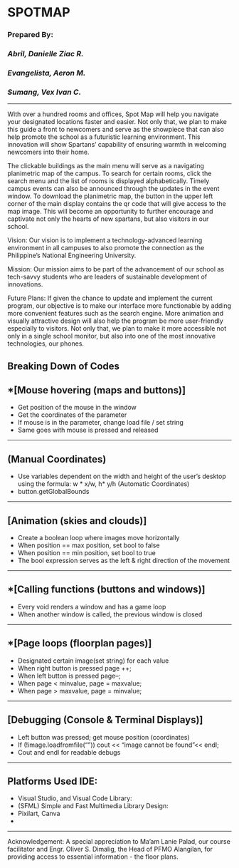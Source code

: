 # SPOTMAP

### Prepared By:
### _Abril, Danielle Ziac R._
### _Evangelista, Aeron M._
### _Sumang, Vex Ivan C._
---


With over a hundred rooms and offices, Spot Map will help you navigate your designated locations faster and easier. Not only that, we plan to make this guide a front to newcomers and serve as the showpiece that can also help promote the school as a futuristic learning environment. This innovation will show Spartans’ capability of ensuring warmth in welcoming newcomers into their home.

The clickable buildings as the main menu will serve as a navigating planimetric map of the campus. To search for certain rooms, click the search menu and the list of rooms is displayed alphabetically. Timely campus events can also be announced through the updates in the event window. To download the planimetric map, the button in the upper left corner of the main display contains the qr code that will give access to the map image. This will become an opportunity to further encourage and captivate not only the hearts of new spartans, but also visitors in our school.

Vision: Our vision is to implement a technology-advanced learning environment in all campuses to also promote the connection as the Philippine’s National
Engineering University.

Mission: Our mission aims to be part of the advancement of our school as tech-savvy students who are leaders of sustainable development of innovations.

Future Plans: If given the chance to update and implement the current program, our objective is to make our interface more functionable by adding more convenient features such as the search engine. More animation and visually attractive design will also help the program be more user-friendly especially to visitors. Not only that, we plan to make it more accessible not only in a single school monitor, but also into one of the most innovative technologies, our phones.

Breaking Down of Codes
---
*[Mouse hovering (maps and buttons)]
---
- Get position of the mouse in the window
- Get the coordinates of the parameter
- If mouse is in the parameter, change load file / set string
- Same goes with mouse is pressed and released
---
(Manual Coordinates)
---
- Use variables dependent on the width and height of the user’s
desktop using the formula: w * x/w, h* y/h (Automatic Coordinates)
- button.getGlobalBounds
---
[Animation (skies and clouds)]
---
- Create a boolean loop where images move horizontally
- When position == max position, set bool to false
- When position == min position, set bool to true
- The bool expression serves as the left & right direction of the movement
---
*[Calling functions (buttons and windows)]
---
- Every void renders a window and has a game loop
- When another window is called, the previous window is closed
---
*[Page loops (floorplan pages)]
---
- Designated certain image(set string) for each value
- When right button is pressed page ++;
- When left button is pressed page–;
- When page < minvalue, page = maxvalue;
- When page > maxvalue, page = minvalue;
---
[Debugging (Console & Terminal Displays)]
---
- Left button was pressed; get mouse position (coordinates)
- If (!image.loadfromfile(“”)) cout << “image cannot be found”<< endl;
- Cout and endl for readable debugs
---
  Platforms Used	IDE:
---
-	Visual Studio, and Visual Code Library:
-	(SFML) Simple and Fast Multimedia Library Design:
-	Pixilart, Canva
-	
---
  Acknowledgement: A special appreciation to Ma’am Lanie Palad, our course facilitator and Engr. Oliver S. Dimalig, the Head of PFMO Alangilan, for providing access to essential information - the floor plans.

